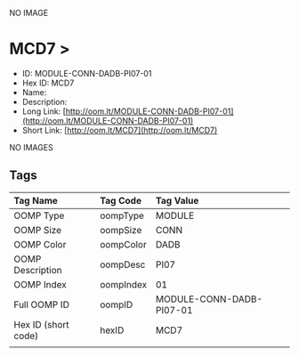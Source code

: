


  
NO IMAGE  
# MCD7 > 

- ID: MODULE-CONN-DADB-PI07-01
- Hex ID: MCD7
- Name: 
- Description: 
- Long Link: [http://oom.lt/MODULE-CONN-DADB-PI07-01](http://oom.lt/MODULE-CONN-DADB-PI07-01)
- Short Link: [http://oom.lt/MCD7](http://oom.lt/MCD7)
  
NO IMAGES  
## Tags
  

|Tag Name|Tag Code|Tag Value|
| :--- | :--- | :--- |
|OOMP Type|oompType|MODULE|
|OOMP Size|oompSize|CONN|
|OOMP Color|oompColor|DADB|
|OOMP Description|oompDesc|PI07|
|OOMP Index|oompIndex|01|
|Full OOMP ID|oompID|MODULE-CONN-DADB-PI07-01|
|Hex ID (short code)|hexID|MCD7|
||||
